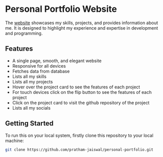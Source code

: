 # Personal Portfolio Website
The [website](https://pratham-jaiswal.club) showcases my skills, projects, and provides information about me. It is designed to highlight my experience and expertise in development and programming.

## Features
- A single page, smooth, and elegant website
- Responsive for all devices
- Fetches data from database
- Lists all my skills
- Lists all my projects
- Hover over the project card to see the features of each project
- For touch devices click on the flip button to see the features of each project
- Click on the project card to visit the github repository of the project
- Lists all my socials

## Getting Started
To run this on your local system, firstly clone this repository to your local machine:
```bash
git clone https://github.com/pratham-jaiswal/personal-portfolio.git
```
